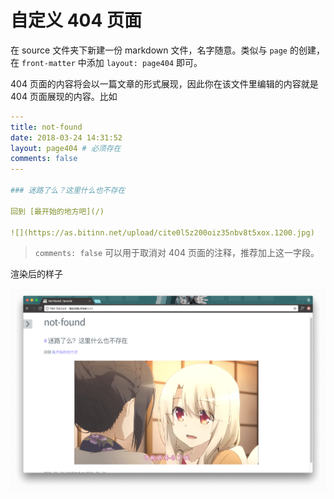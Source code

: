 # 自定义 404 页面

在 source 文件夹下新建一份 markdown 文件，名字随意。类似与 `page` 的创建，在 `front-matter` 中添加 `layout: page404` 即可。

404 页面的内容将会以一篇文章的形式展现，因此你在该文件里编辑的内容就是 404 页面展现的内容。比如

```yml
---
title: not-found
date: 2018-03-24 14:31:52
layout: page404 # 必须存在
comments: false
---

### 迷路了么？这里什么也不存在

回到 [最开始的地方吧](/)

![](https://as.bitinn.net/upload/cite0l5z200oiz35nbv8t5xox.1200.jpg)

```

> `comments: false` 可以用于取消对 404 页面的注释，推荐加上这一字段。

渲染后的样子

![](./404_page.png)
